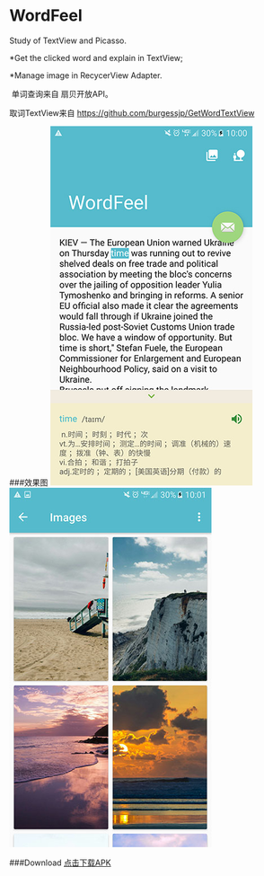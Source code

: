 # WordFeel

Study of TextView and Picasso.

*Get the clicked word and explain in TextView;

*Manage image in RecycerView Adapter.

 单词查询来自 扇贝开放API。
 
取词TextView来自 https://github.com/burgessjp/GetWordTextView

###效果图
![RandomPicker](https://raw.githubusercontent.com/XunMengWinter/source/master/images/WordFeel.jpg)
![RandomPicker](https://raw.githubusercontent.com/XunMengWinter/source/master/images/WordFeel2.jpg)

###Download
[点击下载APK](https://raw.githubusercontent.com/XunMengWinter/source/master/apk/WordFeel.apk)

